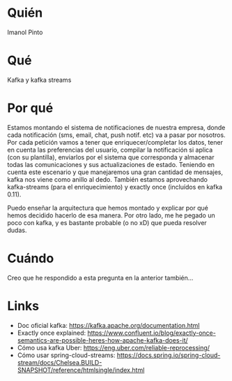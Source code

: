 # Quién
Imanol Pinto

# Qué
Kafka y kafka streams

# Por qué
Estamos montando el sistema de notificaciones de nuestra empresa, donde cada notificación (sms, email, chat, push notif. etc) va a pasar por nosotros. Por cada petición vamos a tener que enriquecer/completar los datos, tener en cuenta las preferencias del usuario, compilar la notificación si aplica (con su plantilla), enviarlos por el sistema que corresponda y almacenar todas las comunicaciones y sus actualizaciones de estado.
Teniendo en cuenta este escenario y que manejaremos una gran cantidad de mensajes, kafka nos viene como anillo al dedo.
También estamos aprovechando kafka-streams (para el enriquecimiento) y exactly once (incluídos en kafka 0.11).

Puedo enseñar la arquitectura que hemos montado y explicar por qué hemos decidido hacerlo de esa manera. Por otro lado, me he pegado un poco con kafka, y es bastante probable (o no xD) que pueda resolver dudas.

# Cuándo
Creo que he respondido a esta pregunta en la anterior también... 

# Links
- Doc oficial kafka: https://kafka.apache.org/documentation.html
- Exactly once explained: https://www.confluent.io/blog/exactly-once-semantics-are-possible-heres-how-apache-kafka-does-it/
- Cómo usa kafka Uber: https://eng.uber.com/reliable-reprocessing/
- Cómo usar spring-cloud-streams: https://docs.spring.io/spring-cloud-stream/docs/Chelsea.BUILD-SNAPSHOT/reference/htmlsingle/index.html
